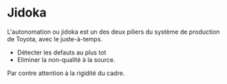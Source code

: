 # Jidoka

 L'autonomation ou jidoka est un des deux piliers du système de production de Toyota, avec le juste-à-temps. 

 - Détecter les defauts au plus tot
 - Eliminer la non-qualité à la source.

Par contre attention à la rigidité du cadre.
